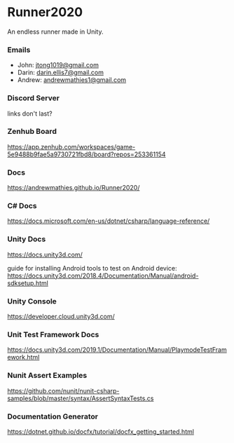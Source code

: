 # Runner2020
An endless runner made in Unity.

### Emails
- John: jtong1019@gmail.com
- Darin: darin.ellis7@gmail.com
- Andrew: andrewmathies1@gmail.com

### Discord Server
links don't last?

### Zenhub Board
https://app.zenhub.com/workspaces/game-5e9488b9fae5a9730721fbd8/board?repos=253361154

### Docs
https://andrewmathies.github.io/Runner2020/

### C# Docs
https://docs.microsoft.com/en-us/dotnet/csharp/language-reference/

### Unity Docs
https://docs.unity3d.com/

guide for installing Android tools to test on Android device: https://docs.unity3d.com/2018.4/Documentation/Manual/android-sdksetup.html

### Unity Console
https://developer.cloud.unity3d.com/

### Unit Test Framework Docs
https://docs.unity3d.com/2019.1/Documentation/Manual/PlaymodeTestFramework.html

### Nunit Assert Examples
https://github.com/nunit/nunit-csharp-samples/blob/master/syntax/AssertSyntaxTests.cs

### Documentation Generator
https://dotnet.github.io/docfx/tutorial/docfx_getting_started.html